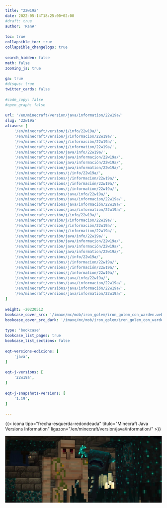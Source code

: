 ```yaml
---
title: "22w19a"
date: 2022-05-14T18:25:00+02:00
#draft: true
author: 'Ran#'

toc: true
collapsible_toc: true
collapsible_changelogs: true

search_hidden: false
math: false
zooming_js: true

ga: true
#disqus: true
twitter_cards: false

#code_copy: false
#open_graph: false

url: '/en/minecraft/version/java/information/22w19a/'
slug: '22w19a'
aliases: [
    '/en/minecraft/version/j/info/22w19a/',
    '/en/minecraft/version/j/informacion/22w19a/',
    '/en/minecraft/version/j/información/22w19a/',
    '/en/minecraft/version/j/information/22w19a/',
    '/en/minecraft/version/java/info/22w19a/',
    '/en/minecraft/version/java/informacion/22w19a/',
    '/en/minecraft/version/java/información/22w19a/',
    '/en/minecraft/version/java/information/22w19a/',
    '/en/minecraft/versions/j/info/22w19a/',
    '/en/minecraft/versions/j/informacion/22w19a/',
    '/en/minecraft/versions/j/información/22w19a/',
    '/en/minecraft/versions/j/information/22w19a/',
    '/en/minecraft/versions/java/info/22w19a/',
    '/en/minecraft/versions/java/informacion/22w19a/',
    '/en/minecraft/versions/java/información/22w19a/',
    '/en/minecraft/versions/java/information/22w19a/',
    '/en/minecraft/versión/j/info/22w19a/',
    '/en/minecraft/versión/j/informacion/22w19a/',
    '/en/minecraft/versión/j/información/22w19a/',
    '/en/minecraft/versión/j/information/22w19a/',
    '/en/minecraft/versión/java/info/22w19a/',
    '/en/minecraft/versión/java/informacion/22w19a/',
    '/en/minecraft/versión/java/información/22w19a/',
    '/en/minecraft/versión/java/information/22w19a/',
    '/en/minecraft/versións/j/info/22w19a/',
    '/en/minecraft/versións/j/informacion/22w19a/',
    '/en/minecraft/versións/j/información/22w19a/',
    '/en/minecraft/versións/j/information/22w19a/',
    '/en/minecraft/versións/java/info/22w19a/',
    '/en/minecraft/versións/java/informacion/22w19a/',
    '/en/minecraft/versións/java/información/22w19a/',
    '/en/minecraft/versións/java/information/22w19a/',
]

weight: -20220512
bookcase_cover_src: '/imaxe/mc/mob/iron_golem/iron_golem_con_warden.webp'
bookcase_cover_src_dark: '/imaxe/mc/mob/iron_golem/iron_golem_con_warden.webp'

type: 'bookcase'
bookcase_list_pages: true
bookcase_list_sections: false

eqt-versions-edicions: [
    'java',
]

eqt-j-versions: [
    '22w19a',
]

eqt-j-snapshots-versions: [
    '1.19',
]

---
```


{{< icona tipo="frecha-esquerda-redondeada" titulo="Minecraft Java Versions Information" ligazon="/en/minecraft/version/java/information/" >}}

<img title="22w19a" alt="22w19a" src="/imaxe/mc/mob/iron_golem/iron_golem_con_warden.webp">
